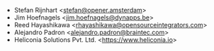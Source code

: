 - Stefan Rijnhart \<<stefan@opener.amsterdam>\>
- Jim Hoefnagels \<<jim.hoefnagels@dynapps.be>\>
- Reed Hayashikawa \<<rhayashikawa@opensourceintegrators.com>\>
- Alejandro Padron \<<alejandro.padron@braintec.com>\>
- Heliconia Solutions Pvt. Ltd. \<<https://www.heliconia.io>\>
